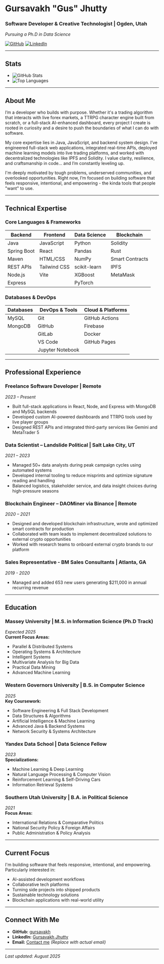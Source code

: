 # Gursavakh "Gus" Jhutty
### Software Developer & Creative Technologist | Ogden, Utah  
*Pursuing a Ph.D in Data Science*

[![GitHub](https://img.shields.io/badge/GitHub-Profile-blue?style=for-the-badge&logo=github)](https://github.com/gursavakh) 
[![LinkedIn](https://img.shields.io/badge/LinkedIn-Connect-blue?style=for-the-badge&logo=linkedin)](https://linkedin.com/in/gursavakhjhutty)

---
## Stats
* ![GitHub Stats](https://github-readme-stats.vercel.app/api?username=gursavakhjhutty&show_icons=true&theme=dark)
* ![Top Languages](https://github-readme-stats.vercel.app/api/top-langs/?username=gursavakhjhutty&layout=compact&theme=dark)
---

## About Me
I’m a developer who builds with purpose. Whether it's a trading algorithm that interacts with live forex markets, a TTRPG character engine built from scratch, or a full-stack AI-enhanced dashboard, every project I create is rooted in curiosity and a desire to push the boundaries of what I can do with software.

My core expertise lies in Java, JavaScript, and backend system design. I’ve engineered full-stack web applications, integrated real-time APIs, deployed machine learning models into live trading platforms, and worked with decentralized technologies like IPFS and Solidity. I value clarity, resilience, and craftsmanship in code... and I’m constantly leveling up.

I'm deeply motivated by tough problems, underserved communities, and overlooked opportunities. Right now, I’m focused on building software that feels responsive, intentional, and empowering - the kinda tools that people "want" to use.

---

## Technical Expertise

### Core Languages & Frameworks
| **Backend** | **Frontend** | **Data Science** | **Blockchain** |
|-------------|--------------|------------------|----------------|
| Java | JavaScript | Python | Solidity |
| Spring Boot | React | Pandas | Rust |
| Maven | HTML/CSS | NumPy | Smart Contracts |
| REST APIs | Tailwind CSS | scikit-learn | IPFS |
| Node.js | Vite | XGBoost | MetaMask |
| Express | | PyTorch | |

### Databases & DevOps
| **Databases** | **DevOps & Tools** | **Cloud & Platforms** |
|---------------|-------------------|-----------------------|
| MySQL | Git | GitHub Actions |
| MongoDB | GitHub | Firebase |
| | GitLab | Docker |
| | VS Code | GitHub Pages |
| | Jupyter Notebook | |

---

## Professional Experience

### Freelance Software Developer | Remote  
*2023 – Present*  
- Built full-stack applications in React, Node, and Express with MongoDB and MySQL backends
- Developed custom AI-powered dashboards and TTRPG tools used by live player groups
- Designed REST APIs and integrated third-party services like Gemini and MetaTrader 5

### Data Scientist – Landslide Political | Salt Lake City, UT  
*2021 – 2023*  
- Managed 50+ data analysts during peak campaign cycles using automated systems
- Developed internal tooling to reduce misprints and optimize signature reading and handling
- Balanced logistics, stakeholder service, and data insight choices during high-pressure seasons

###  Blockchain Engineer – DAOMiner via Binance | Remote  
*2020 – 2021*  
- Designed and developed blockchain infrastructure, wrote and optimized smart contracts for production
- Collaborated with team leads to implement decentralized solutions to external crypto opportunities
- Worked with research teams to onboard external crypto brands to our platform

### Sales Representative - BM Sales Consultants | Atlanta, GA  
*2019 - 2020*  
- Managed and added 653 new users generating $211,000 in annual recurring revenue

---

## Education

### Massey University | M.S. in Information Science (Ph.D Track)  
*Expected 2025*  
**Current Focus Areas:**  
- Parallel & Distributed Systems
- Operating Systems & Architecture
- Intelligent Systems
- Multivariate Analysis for Big Data
- Practical Data Mining
- Advanced Machine Learning

### Western Governors University | B.S. in Computer Science  
*2025*  
**Key Coursework:**  
- Software Engineering & Full Stack Development
- Data Structures & Algorithms
- Artificial Intelligence & Machine Learning
- Advanced Java & Backend Systems
- Network Security & Systems Architecture

### Yandex Data School | Data Science Fellow  
*2023*  
**Specializations:**  
- Machine Learning & Deep Learning
- Natural Language Processing & Computer Vision
- Reinforcement Learning & Self-Driving Cars
- Information Retrieval Systems

###  Southern Utah University | B.A. in Political Science  
*2021*  
**Focus Areas:**  
- International Relations & Comparative Politics
- National Security Policy & Foreign Affairs
- Public Administration & Policy Analysis

---

## Current Focus
I'm building software that feels responsive, intentional, and empowering. Particularly interested in:
- AI-assisted development workflows
- Collaborative tech platforms
- Turning side projects into shipped products
- Sustainable technology solutions
- Blockchain applications with real-world utility

---

## Connect With Me
- **GitHub:** [gursavakh](https://github.com/gursavakh)
- **LinkedIn:** [Gursavakh Jhutty](https://linkedin.com/in/gursavakhjhutty)
- **Email:** [Contact me](mailto:gursavakh@example.com) *(Replace with actual email)*

---

*Last updated: August 2025*
